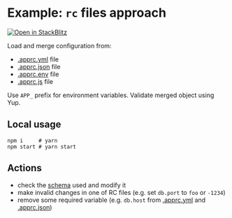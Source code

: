# Example: `rc` files approach

[![Open in StackBlitz](https://developer.stackblitz.com/img/open_in_stackblitz.svg)](https://stackblitz.com/github/mckacz/omniconfig/tree/main/examples/rc-files?file=main.ts)

Load and merge configuration from:
 
* [.apprc.yml](.apprc.yml) file
* [.apprc.json](.apprc.json) file
* [.apprc.env](.apprc.env) file
* [.apprc.js](.apprc.js) file

Use `APP_` prefix for environment variables. Validate merged object using Yup.

## Local usage

```shell
npm i     # yarn
npm start # yarn start
```

## Actions

* check the [schema](./main.ts) used and modify it
* make invalid changes in one of RC files (e.g. set `db.port` to `foo` or `-1234`)
* remove some required variable (e.g. `db.host` from [.apprc.yml](./.apprc.yml) and [.apprc.json](./.apprc.json))
